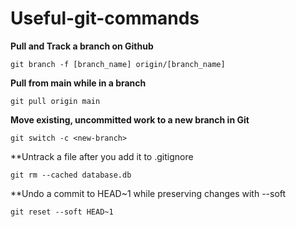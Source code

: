 # Useful-git-commands

**Pull and Track a branch on Github**

    git branch -f [branch_name] origin/[branch_name]


**Pull from main while in a branch**

    git pull origin main


**Move existing, uncommitted work to a new branch in Git**

    git switch -c <new-branch>

**Untrack a file after you add it to .gitignore

    git rm --cached database.db

**Undo a commit to HEAD~1 while preserving changes with --soft

    git reset --soft HEAD~1

